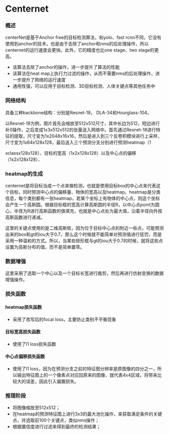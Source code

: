 # Centernet

### 概述

centerNet是基于Anchor free的目标检测算法，和yolo、fast rcnn不同，它没有使用到anchor的技术。也是由于去除了anchor和nms的后处理操作，所以centernet的运行速度会更快。此外，它的精度也比one stage、two stage的更高。

- 该算法去除了anchor的操作，进一步提升了算法的性能
- 该算法在heat map上执行力过滤的操作，从而不需要nms的后处理操作，进一步提升了网络的运行速度
- 通用性强，可以应用于目标检测、3D目标检测、人体关键点等其他任务中

### 网络结构

具备三种backbone结构：分别是Resnet-18， DLA-34和Hourglass-104。

以Resnet-18为例，图片首先会缩放至512x512尺寸，其中长边为512，短边进行补0操作，之后变成1x3x512x512的张量送入网络中。首先通过Resnet-18进行特征的提取，尺寸变为1x2048x16x16，然后是进入到三个反卷积模块进行上采样，尺寸变为1x64x128x128，最后送入三个预测分支分别进行预测heatmap（1

xclassx128x128）、目标的宽高（1x2x128x128）以及中心点的偏移（1x2x128x128）、

### heatmap的生成

centernet是将目标当成一个点来做检测，也就是使用目标box的中心点来代表这个目标，同时预测中心点的偏移量、物体的宽高以及heatmap。heatmap是分类信息，每个类别都有一张heatmap，若某个坐标上有物体的中心点，则这个坐标会产生一个高斯圆。根据目标框的宽高计算高斯圆的半径R，以中心点point为圆心，半径为R进行高斯函数的值填充，也就是中心点处为最大值，沿着半径向外按高斯函数进行递减。

这里的关键点使用的是二维高斯核，因为位于目标中心点的附近一些点，可能预测出来的box和gt的iou大于0.7，那么这个时候就不能简单对预测值进行惩罚，而是采用一种温和的方式。所以，当某些矩形框与gt的iou大于0.7的时候，就将这些点设置为高斯分布的值，而不是简单置零。

### 数据增强

这里采用了选取一个中心以及一个目标长宽进行裁剪，然后再进行仿射变换的数据增强操作。

### 损失函数

#### heatmap损失函数

- 采用了改写后的focal loss，主要防止类别不平衡现象

#### 目标宽高损失函数

- 使用了l1 loss损失函数

#### 中心点偏移损失函数

- 使用了l1 loss，因为在预测分支之前的特征图分辨率是原图像的四分之一，所以输出特征图上的一个像素点对应回原来的图像，就代表4x4区域，将带来比较大的误差，因此引入偏置损失。

### 推理阶段

- 将图像缩放至512x512；
- 在heatmap的预测特征图上进行3x3的最大池化操作，来获取满足条件的关键点，并选取前100个关键点，类似nms操作；
- 根据置信度进行过滤来得到最终的检测结果；

